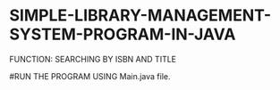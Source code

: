 # SIMPLE-LIBRARY-MANAGEMENT-SYSTEM-PROGRAM-IN-JAVA
FUNCTION: SEARCHING BY ISBN AND TITLE

#RUN THE PROGRAM USING Main.java file.
